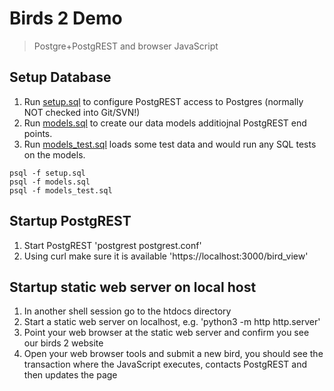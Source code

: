 
# Birds 2 Demo

> Postgre+PostgREST and browser JavaScript

## Setup Database

1. Run [setup.sql](setup.sql) to configure PostgREST access to Postgres (normally NOT checked into Git/SVN!)
2. Run [models.sql](models.sql) to create our data models additiojnal PostgREST end points.
3. Run [models_test.sql](models_test.sql) loads some test data and would run any SQL tests on the models.

~~~
psql -f setup.sql
psql -f models.sql
psql -f models_test.sql
~~~

## Startup PostgREST

1. Start PostgREST 'postgrest postgrest.conf'
2. Using curl make sure it is available 'https://localhost:3000/bird_view'

## Startup static web server on local host

1. In another shell session go to the htdocs directory
2. Start a static web server on localhost, e.g. 'python3 -m http http.server'
3. Point your web browser at the static web server and confirm you see our birds 2 website
4. Open your web browser tools and submit a new bird, you should see the transaction where the JavaScript executes, contacts PostgREST and then updates the page

